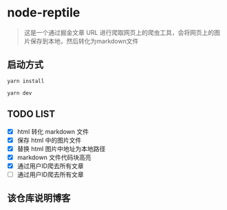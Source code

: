 # node-reptile

> 这是一个通过掘金文章 URL 进行爬取网页上的爬虫工具，会将网页上的图片保存到本地，然后转化为markdown文件

## 启动方式
```shell
yarn install

yarn dev
```

## TODO LIST

- [x] html 转化 markdown 文件
- [x] 保存 html 中的图片文件
- [x] 替换 html 图片中地址为本地路径
- [x] markdown 文件代码块高亮
- [x] 通过用户ID爬去所有文章
- [ ] 通过用户ID爬去所有文章

## 该仓库说明博客
